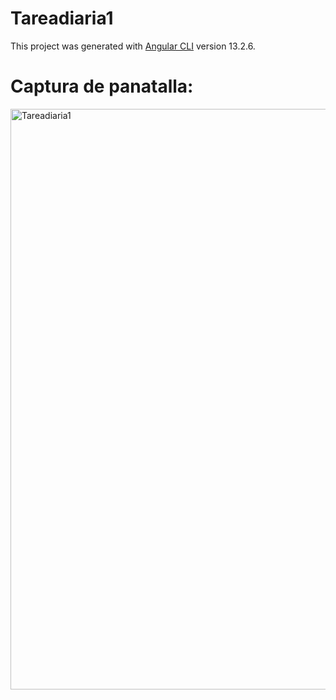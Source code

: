 # Tareadiaria1

This project was generated with [Angular CLI](https://github.com/angular/angular-cli) version 13.2.6.

# Captura de panatalla:

<img width="929" alt="Tareadiaria1" src="https://user-images.githubusercontent.com/100344855/158073356-2ba1c13d-503e-4fd6-9e91-dc512bba1134.png">



